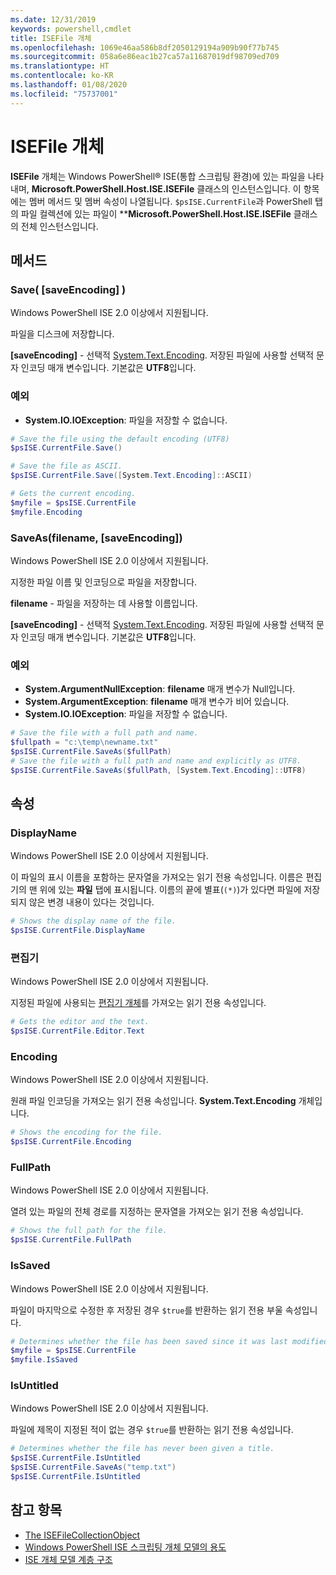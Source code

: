 ```yaml
---
ms.date: 12/31/2019
keywords: powershell,cmdlet
title: ISEFile 개체
ms.openlocfilehash: 1069e46aa586b8df2050129194a909b90f77b745
ms.sourcegitcommit: 058a6e86eac1b27ca57a11687019df98709ed709
ms.translationtype: HT
ms.contentlocale: ko-KR
ms.lasthandoff: 01/08/2020
ms.locfileid: "75737001"
---
```

# <a name="the-isefile-object"></a>ISEFile 개체

**ISEFile** 개체는 Windows PowerShell® ISE(통합 스크립팅 환경)에 있는 파일을 나타내며, **Microsoft.PowerShell.Host.ISE.ISEFile** 클래스의 인스턴스입니다. 이 항목에는 멤버 메서드 및 멤버 속성이 나열됩니다. `$psISE.CurrentFile`과 PowerShell 탭의 파일 컬렉션에 있는 파일이 \*\***Microsoft.PowerShell.Host.ISE.ISEFile** 클래스의 전체 인스턴스입니다.

## <a name="methods"></a>메서드

### <a name="save-saveencoding-"></a>Save\( \[saveEncoding\] \)

Windows PowerShell ISE 2.0 이상에서 지원됩니다.

파일을 디스크에 저장합니다.

**\[saveEncoding\]** - 선택적 [System.Text.Encoding](https://msdn.microsoft.com/library/system.text.encoding.aspx). 저장된 파일에 사용할 선택적 문자 인코딩 매개 변수입니다. 기본값은 **UTF8**입니다.

### <a name="exceptions"></a>예외

- **System.IO.IOException**: 파일을 저장할 수 없습니다.

```powershell
# Save the file using the default encoding (UTF8)
$psISE.CurrentFile.Save()

# Save the file as ASCII.
$psISE.CurrentFile.Save([System.Text.Encoding]::ASCII)

# Gets the current encoding.
$myfile = $psISE.CurrentFile
$myfile.Encoding
```

### <a name="saveasfilename-saveencoding"></a>SaveAs\(filename, \[saveEncoding\]\)

Windows PowerShell ISE 2.0 이상에서 지원됩니다.

지정한 파일 이름 및 인코딩으로 파일을 저장합니다.

**filename** - 파일을 저장하는 데 사용할 이름입니다.

**\[saveEncoding\]** - 선택적 [System.Text.Encoding](https://msdn.microsoft.com/library/system.text.encoding.aspx). 저장된 파일에 사용할 선택적 문자 인코딩 매개 변수입니다. 기본값은 **UTF8**입니다.

### <a name="exceptions"></a>예외

- **System.ArgumentNullException**: **filename** 매개 변수가 Null입니다.
- **System.ArgumentException**: **filename** 매개 변수가 비어 있습니다.
- **System.IO.IOException**: 파일을 저장할 수 없습니다.

```powershell
# Save the file with a full path and name.
$fullpath = "c:\temp\newname.txt"
$psISE.CurrentFile.SaveAs($fullPath)
# Save the file with a full path and name and explicitly as UTF8.
$psISE.CurrentFile.SaveAs($fullPath, [System.Text.Encoding]::UTF8)
```

## <a name="properties"></a>속성

### <a name="displayname"></a>DisplayName

Windows PowerShell ISE 2.0 이상에서 지원됩니다.

이 파일의 표시 이름을 포함하는 문자열을 가져오는 읽기 전용 속성입니다. 이름은 편집기의 맨 위에 있는 **파일** 탭에 표시됩니다. 이름의 끝에 별표(`(*)`)가 있다면 파일에 저장되지 않은 변경 내용이 있다는 것입니다.

```powershell
# Shows the display name of the file.
$psISE.CurrentFile.DisplayName
```

### <a name="editor"></a>편집기

Windows PowerShell ISE 2.0 이상에서 지원됩니다.

지정된 파일에 사용되는 [편집기 개체](The-ISEEditor-Object.md)를 가져오는 읽기 전용 속성입니다.

```powershell
# Gets the editor and the text.
$psISE.CurrentFile.Editor.Text
```

### <a name="encoding"></a>Encoding

Windows PowerShell ISE 2.0 이상에서 지원됩니다.

원래 파일 인코딩을 가져오는 읽기 전용 속성입니다. **System.Text.Encoding** 개체입니다.

```powershell
# Shows the encoding for the file.
$psISE.CurrentFile.Encoding
```

### <a name="fullpath"></a>FullPath

Windows PowerShell ISE 2.0 이상에서 지원됩니다.

열려 있는 파일의 전체 경로를 지정하는 문자열을 가져오는 읽기 전용 속성입니다.

```powershell
# Shows the full path for the file.
$psISE.CurrentFile.FullPath
```

### <a name="issaved"></a>IsSaved

Windows PowerShell ISE 2.0 이상에서 지원됩니다.

파일이 마지막으로 수정한 후 저장된 경우 `$true`를 반환하는 읽기 전용 부울 속성입니다.

```powershell
# Determines whether the file has been saved since it was last modified.
$myfile = $psISE.CurrentFile
$myfile.IsSaved
```

### <a name="isuntitled"></a>IsUntitled

Windows PowerShell ISE 2.0 이상에서 지원됩니다.

파일에 제목이 지정된 적이 없는 경우 `$true`를 반환하는 읽기 전용 속성입니다.

```powershell
# Determines whether the file has never been given a title.
$psISE.CurrentFile.IsUntitled
$psISE.CurrentFile.SaveAs("temp.txt")
$psISE.CurrentFile.IsUntitled
```

## <a name="see-also"></a>참고 항목

- [The ISEFileCollectionObject](The-ISEFileCollection-Object.md)
- [Windows PowerShell ISE 스크립팅 개체 모델의 용도](Purpose-of-the-Windows-PowerShell-ISE-Scripting-Object-Model.md)
- [ISE 개체 모델 계층 구조](The-ISE-Object-Model-Hierarchy.md)
